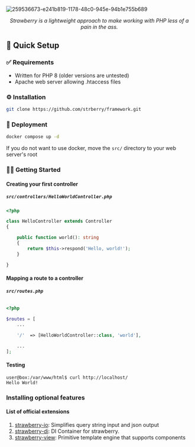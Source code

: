 ![259536673-e241b819-1178-48c0-945e-94b1e755b689](https://github.com/strberry/framework/assets/129489839/3fbf51c0-12af-455c-9f60-d3ce56e8587f)
<div align="center">
	<i>Strawberry is a lightweight approach to make working with PHP less of a pain in the ass.</i>
</div>

## 🚀 Quick Setup
### ✅ Requirements
- Written for PHP 8 (older versions are untested)
- Apache web server allowing .htaccess files
### ⚙️ Installation
```bash
git clone https://github.com/strberry/framework.git
```
### 🚀 Deployment
```bash
docker compose up -d
```
If you do not want to use docker, move the `src/` directory to your web server's root

### 👨‍💻 Getting Started
#### Creating your first controller
##### **`src/controllers/HelloWorldController.php`**
```php
<?php

class HelloController extends Controller
{

    public function world(): string
    {
        return $this->respond('Hello, world!');
    }

}
```
#### Mapping a route to a controller
###### **`src/routes.php`**
```php
<?php

$routes = [
	...

	'/'  => [HelloWorldController::class, 'world'],

	...
];

```
#### Testing
```
user@box:/var/www/html$ curl http://localhost/
Hello World!
```
### Installing optional features
#### List of official extensions
1. [strawberry-io](https://github.com/elderguardian/strawberry-io): Simplifies query string input and json output
2. [strawberry-di](https://github.com/elderguardian/strawberry-di): DI Container for strawberry.
3. [strawberry-view](https://github.com/elderguardian/strawberry-view): Primitive template engine that supports components

